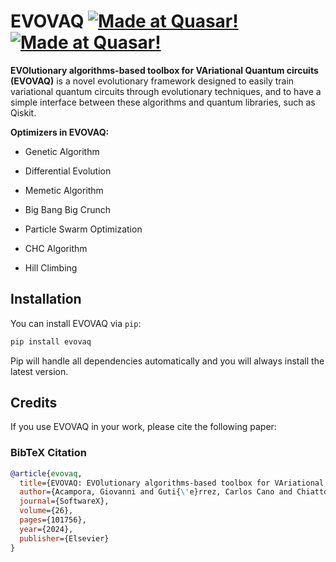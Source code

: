 # EVOVAQ [![Made at Quasar!](https://img.shields.io/badge/Unina-%20QuasarLab-blue)](http://quasar.unina.it) [![Made at Quasar!](https://img.shields.io/badge/Documentation-%20Readthedocs-brightgreen)](https://evovaq.readthedocs.io/en/latest/index.html)

**EVOlutionary algorithms-based toolbox for VAriational Quantum circuits (EVOVAQ)** is a novel evolutionary framework designed
to easily train variational quantum circuits through evolutionary techniques, and to have a simple interface between
these algorithms and quantum libraries, such as Qiskit.

**Optimizers in EVOVAQ:**

* Genetic Algorithm

* Differential Evolution

* Memetic Algorithm

* Big Bang Big Crunch

* Particle Swarm Optimization

* CHC Algorithm

* Hill Climbing

## Installation

You can install EVOVAQ via ``pip``:

```bash
pip install evovaq
```

Pip will handle all dependencies automatically and you will always install the latest version.

## Credits
If you use EVOVAQ in your work, please cite the following paper:

### BibTeX Citation

```bibtex
@article{evovaq,
  title={EVOVAQ: EVOlutionary algorithms-based toolbox for VAriational Quantum circuits},
  author={Acampora, Giovanni and Guti{\'e}rrez, Carlos Cano and Chiatto, Angela and Hidalgo, Jos{\'e} Manuel Soto and Vitiello, Autilia},
  journal={SoftwareX},
  volume={26},
  pages={101756},
  year={2024},
  publisher={Elsevier}
}

